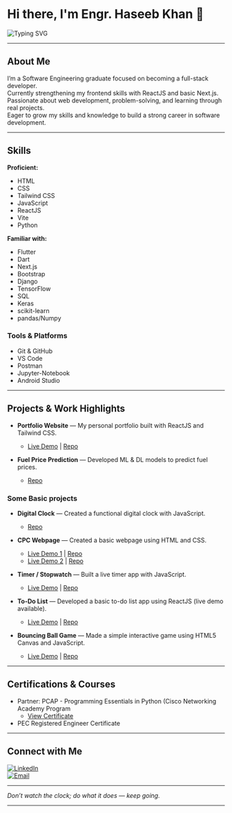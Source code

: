 # Hi there, I'm Engr. Haseeb Khan 👋

![Typing SVG](https://readme-typing-svg.herokuapp.com?lines=Software+Engineer%20;Frontend+Web+Developer;HTML+CSS(TailwindCSS);JavaScript+ReactJS+Vite;Python+C%2B%2B&font=Fira+Code&size=24&duration=4000&pause=1000&color=1E90FF)

---

## About Me

I’m a Software Engineering graduate focused on becoming a full-stack developer.  
Currently strengthening my frontend skills with ReactJS and basic Next.js.  
Passionate about web development, problem-solving, and learning through real projects.  
Eager to grow my skills and knowledge to build a strong career in software development.

---

## Skills

**Proficient:**
* HTML
* CSS
* Tailwind CSS
* JavaScript
* ReactJS
* Vite
* Python

**Familiar with:**
* Flutter
* Dart
* Next.js
* Bootstrap
* Django
* TensorFlow
* SQL
* Keras
* scikit-learn
* pandas/Numpy


### Tools & Platforms
- Git & GitHub  
- VS Code
- Postman
- Jupyter-Notebook
- Android Studio

---

## Projects & Work Highlights
- **Portfolio Website** — My personal portfolio built with ReactJS and Tailwind CSS.
  * [Live Demo](https://haseebkhan-portfolio.vercel.app/) | [Repo](https://github.com/Haseeb-Khan-Official/My_Portfolio)

- **Fuel Price Prediction** — Developed ML & DL models to predict fuel prices.
  * [Repo](https://github.com/Haseeb-Khan-Official/fuelPricePrediction)
### Some Basic projects 
- **Digital Clock** — Created a functional digital clock with JavaScript.
  * [Repo](https://github.com/Haseeb-Khan-Official/digital-clock)
  
- **CPC Webpage** — Created a basic webpage using HTML and CSS.
  * [Live Demo 1](https://haseeb-khan-official.github.io/MyWebProjOld/) | [Repo](https://github.com/Haseeb-Khan-Official/MyWebProjOld)
  * [Live Demo 2](https://haseeb-khan-official.github.io/MyProjectNew/) | [Repo](https://github.com/Haseeb-Khan-Official/MyProjectNew)
  
- **Timer / Stopwatch** — Built a live timer app with JavaScript.  
  * [Live Demo](https://stop-watchv1.vercel.app/) | [Repo](https://github.com/Haseeb-Khan-Official/timer/tree/main)  

- **To-Do List** — Developed a basic to-do list app using ReactJS (live demo available).  
  * [Live Demo](https://to-do-listv1.vercel.app/) | [Repo](https://github.com/Haseeb-Khan-Official/todo-list)  

- **Bouncing Ball Game** — Made a simple interactive game using HTML5 Canvas and JavaScript.  
  * [Live Demo](https://ball-jumping-gamev1.vercel.app/) | [Repo](https://github.com/Haseeb-Khan-Official/Ball-jumping-game)

---

## Certifications & Courses
- Partner: PCAP - Programming Essentials in Python (Cisco Networking Academy Program
  * [ View Certificate ](https://drive.google.com/file/d/1FPNhDOwihd5xAe-hZFUBjkBmMP4hOl5R/view?usp=sharing)
- PEC Registered Engineer Certificate
  
---

## Connect with Me

[![LinkedIn](https://img.shields.io/badge/-LinkedIn-blue?logo=linkedin&logoColor=white&style=flat-square)](https://www.linkedin.com/in/haseebkhanhk/)  
[![Email](https://img.shields.io/badge/-Email-blue?logo=Email&logoColor=white&style=flat-square)](mailto:haseeb577221@gmail.com)

---

*Don’t watch the clock; do what it does — keep going.*

---
